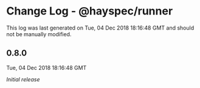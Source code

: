 # Change Log - @hayspec/runner

This log was last generated on Tue, 04 Dec 2018 18:16:48 GMT and should not be manually modified.

## 0.8.0
Tue, 04 Dec 2018 18:16:48 GMT

*Initial release*

